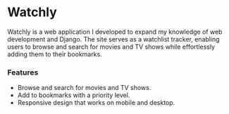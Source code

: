 # Watchly

Watchly is a web application I developed to expand my knowledge of web development and Django. The site serves as a watchlist tracker, enabling users to browse and search for movies and TV shows while effortlessly adding them to their bookmarks.

### Features

 - Browse and search for movies and TV shows.
 - Add to bookmarks with a priority level. 
 - Responsive design that works on mobile and desktop.

